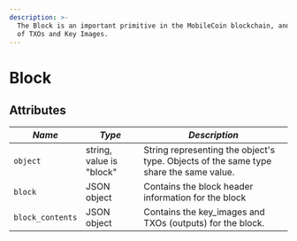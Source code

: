 ```yaml
---
description: >-
  The Block is an important primitive in the MobileCoin blockchain, and consists
  of TXOs and Key Images.
---
```


# Block

## Attributes

| _Name_           | _Type_                   | _Description_                                                                         |
| ---------------- | ------------------------ | ------------------------------------------------------------------------------------- |
| `object`         | string, value is "block" | String representing the object's type. Objects of the same type share the same value. |
| `block`          | JSON object              | Contains the block header information for the block                                   |
| `block_contents` | JSON object              | Contains the key\_images and TXOs (outputs) for the block.                            |
